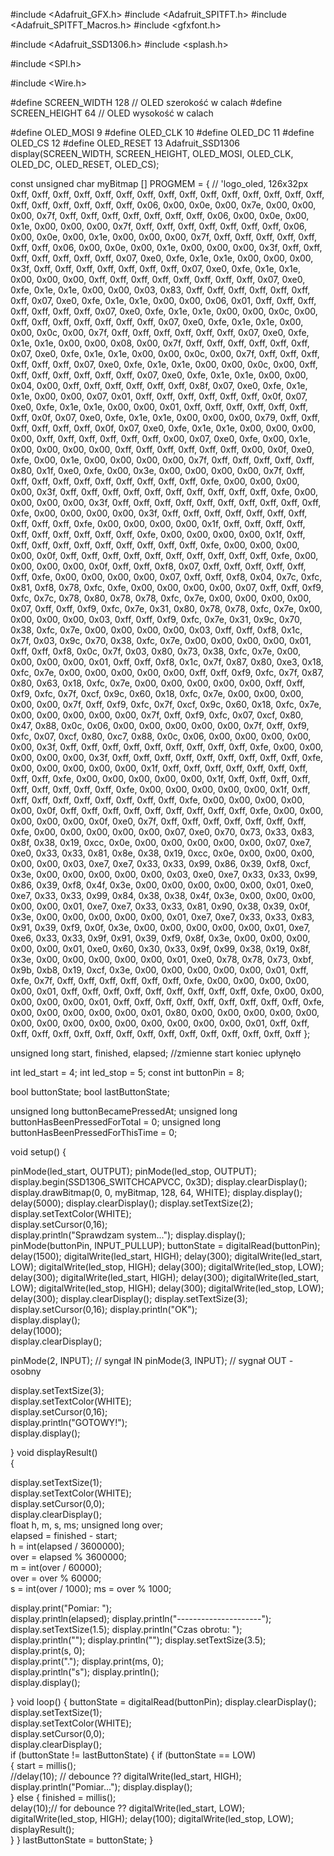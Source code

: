 #include <Adafruit_GFX.h>
#include <Adafruit_SPITFT.h>
#include <Adafruit_SPITFT_Macros.h>
#include <gfxfont.h>

#include <Adafruit_SSD1306.h>
#include <splash.h>

#include <SPI.h>

#include <Wire.h>

#define SCREEN_WIDTH 128 // OLED szerokość w calach
#define SCREEN_HEIGHT 64 // OLED wysokość w calach

#define OLED_MOSI   9
#define OLED_CLK   10
#define OLED_DC    11
#define OLED_CS    12
#define OLED_RESET 13
Adafruit_SSD1306 display(SCREEN_WIDTH, SCREEN_HEIGHT,
  OLED_MOSI, OLED_CLK, OLED_DC, OLED_RESET, OLED_CS);

const unsigned char myBitmap [] PROGMEM = {
  // 'logo_oled, 126x32px
  0xff, 0xff, 0xff, 0xff, 0xff, 0xff, 0xff, 0xff, 0xff, 0xff, 0xff, 0xff, 0xff, 0xff, 0xff, 0xff, 
  0xff, 0xff, 0xff, 0xff, 0xff, 0x06, 0x00, 0x0e, 0x00, 0x7e, 0x00, 0x00, 0x00, 0x7f, 0xff, 0xff, 
  0xff, 0xff, 0xff, 0xff, 0xff, 0x06, 0x00, 0x0e, 0x00, 0x1e, 0x00, 0x00, 0x00, 0x7f, 0xff, 0xff, 
  0xff, 0xff, 0xff, 0xff, 0xff, 0x06, 0x00, 0x0e, 0x00, 0x1e, 0x00, 0x00, 0x00, 0x7f, 0xff, 0xff, 
  0xff, 0xff, 0xff, 0xff, 0xff, 0x06, 0x00, 0x0e, 0x00, 0x1e, 0x00, 0x00, 0x00, 0x3f, 0xff, 0xff, 
  0xff, 0xff, 0xff, 0xff, 0xff, 0x07, 0xe0, 0xfe, 0x1e, 0x1e, 0x00, 0x00, 0x00, 0x3f, 0xff, 0xff, 
  0xff, 0xff, 0xff, 0xff, 0xff, 0x07, 0xe0, 0xfe, 0x1e, 0x1e, 0x00, 0x00, 0x00, 0xff, 0xff, 0xff, 
  0xff, 0xff, 0xff, 0xff, 0xff, 0x07, 0xe0, 0xfe, 0x1e, 0x1e, 0x00, 0x00, 0x03, 0x83, 0xff, 0xff, 
  0xff, 0xff, 0xff, 0xff, 0xff, 0x07, 0xe0, 0xfe, 0x1e, 0x1e, 0x00, 0x00, 0x06, 0x01, 0xff, 0xff, 
  0xff, 0xff, 0xff, 0xff, 0xff, 0x07, 0xe0, 0xfe, 0x1e, 0x1e, 0x00, 0x00, 0x0c, 0x00, 0xff, 0xff, 
  0xff, 0xff, 0xff, 0xff, 0xff, 0x07, 0xe0, 0xfe, 0x1e, 0x1e, 0x00, 0x00, 0x0c, 0x00, 0x7f, 0xff, 
  0xff, 0xff, 0xff, 0xff, 0xff, 0x07, 0xe0, 0xfe, 0x1e, 0x1e, 0x00, 0x00, 0x08, 0x00, 0x7f, 0xff, 
  0xff, 0xff, 0xff, 0xff, 0xff, 0x07, 0xe0, 0xfe, 0x1e, 0x1e, 0x00, 0x00, 0x0c, 0x00, 0x7f, 0xff, 
  0xff, 0xff, 0xff, 0xff, 0xff, 0x07, 0xe0, 0xfe, 0x1e, 0x1e, 0x00, 0x00, 0x0c, 0x00, 0xff, 0xff, 
  0xff, 0xff, 0xff, 0xff, 0xff, 0x07, 0xe0, 0xfe, 0x1e, 0x1e, 0x00, 0x00, 0x04, 0x00, 0xff, 0xff, 
  0xff, 0xff, 0xff, 0xff, 0x8f, 0x07, 0xe0, 0xfe, 0x1e, 0x1e, 0x00, 0x00, 0x07, 0x01, 0xff, 0xff, 
  0xff, 0xff, 0xff, 0xff, 0x0f, 0x07, 0xe0, 0xfe, 0x1e, 0x1e, 0x00, 0x00, 0x01, 0xff, 0xff, 0xff, 
  0xff, 0xff, 0xff, 0xff, 0x0f, 0x07, 0xe0, 0xfe, 0x1e, 0x1e, 0x00, 0x00, 0x00, 0x79, 0xff, 0xff, 
  0xff, 0xff, 0xff, 0xff, 0x0f, 0x07, 0xe0, 0xfe, 0x1e, 0x1e, 0x00, 0x00, 0x00, 0x00, 0xff, 0xff, 
  0xff, 0xff, 0xff, 0xff, 0x00, 0x07, 0xe0, 0xfe, 0x00, 0x1e, 0x00, 0x00, 0x00, 0x00, 0xff, 0xff, 
  0xff, 0xff, 0xff, 0xff, 0x00, 0x0f, 0xe0, 0xfe, 0x00, 0x1e, 0x00, 0x00, 0x00, 0x00, 0x7f, 0xff, 
  0xff, 0xff, 0xff, 0xff, 0x80, 0x1f, 0xe0, 0xfe, 0x00, 0x3e, 0x00, 0x00, 0x00, 0x00, 0x7f, 0xff, 
  0xff, 0xff, 0xff, 0xff, 0xff, 0xff, 0xff, 0xff, 0xff, 0xfe, 0x00, 0x00, 0x00, 0x00, 0x3f, 0xff, 
  0xff, 0xff, 0xff, 0xff, 0xff, 0xff, 0xff, 0xff, 0xff, 0xfe, 0x00, 0x00, 0x00, 0x00, 0x3f, 0xff, 
  0xff, 0xff, 0xff, 0xff, 0xff, 0xff, 0xff, 0xff, 0xff, 0xfe, 0x00, 0x00, 0x00, 0x00, 0x3f, 0xff, 
  0xff, 0xff, 0xff, 0xff, 0xff, 0xff, 0xff, 0xff, 0xff, 0xfe, 0x00, 0x00, 0x00, 0x00, 0x1f, 0xff, 
  0xff, 0xff, 0xff, 0xff, 0xff, 0xff, 0xff, 0xff, 0xff, 0xfe, 0x00, 0x00, 0x00, 0x00, 0x1f, 0xff, 
  0xff, 0xff, 0xff, 0xff, 0xff, 0xff, 0xff, 0xff, 0xff, 0xfe, 0x00, 0x00, 0x00, 0x00, 0x0f, 0xff, 
  0xff, 0xff, 0xff, 0xff, 0xff, 0xff, 0xff, 0xff, 0xff, 0xfe, 0x00, 0x00, 0x00, 0x00, 0x0f, 0xff, 
  0xff, 0xf8, 0x07, 0xff, 0xff, 0xff, 0xff, 0xff, 0xff, 0xfe, 0x00, 0x00, 0x00, 0x00, 0x07, 0xff, 
  0xff, 0xf8, 0x04, 0x7c, 0xfc, 0x81, 0xf8, 0x78, 0xfc, 0xfe, 0x00, 0x00, 0x00, 0x00, 0x07, 0xff, 
  0xff, 0xf9, 0xfc, 0x7c, 0x78, 0x80, 0x78, 0x78, 0xfc, 0x7e, 0x00, 0x00, 0x00, 0x00, 0x07, 0xff, 
  0xff, 0xf9, 0xfc, 0x7e, 0x31, 0x80, 0x78, 0x78, 0xfc, 0x7e, 0x00, 0x00, 0x00, 0x00, 0x03, 0xff, 
  0xff, 0xf9, 0xfc, 0x7e, 0x31, 0x9c, 0x70, 0x38, 0xfc, 0x7e, 0x00, 0x00, 0x00, 0x00, 0x03, 0xff, 
  0xff, 0xf8, 0x1c, 0x7f, 0x03, 0x9c, 0x70, 0x38, 0xfc, 0x7e, 0x00, 0x00, 0x00, 0x00, 0x01, 0xff, 
  0xff, 0xf8, 0x0c, 0x7f, 0x03, 0x80, 0x73, 0x38, 0xfc, 0x7e, 0x00, 0x00, 0x00, 0x00, 0x01, 0xff, 
  0xff, 0xf8, 0x1c, 0x7f, 0x87, 0x80, 0xe3, 0x18, 0xfc, 0x7e, 0x00, 0x00, 0x00, 0x00, 0x00, 0xff, 
  0xff, 0xf9, 0xfc, 0x7f, 0x87, 0x80, 0x63, 0x18, 0xfc, 0x7e, 0x00, 0x00, 0x00, 0x00, 0x00, 0xff, 
  0xff, 0xf9, 0xfc, 0x7f, 0xcf, 0x9c, 0x60, 0x18, 0xfc, 0x7e, 0x00, 0x00, 0x00, 0x00, 0x00, 0x7f, 
  0xff, 0xf9, 0xfc, 0x7f, 0xcf, 0x9c, 0x60, 0x18, 0xfc, 0x7e, 0x00, 0x00, 0x00, 0x00, 0x00, 0x7f, 
  0xff, 0xf9, 0xfc, 0x07, 0xcf, 0x80, 0x47, 0x88, 0x0c, 0x06, 0x00, 0x00, 0x00, 0x00, 0x00, 0x7f, 
  0xff, 0xf9, 0xfc, 0x07, 0xcf, 0x80, 0xc7, 0x88, 0x0c, 0x06, 0x00, 0x00, 0x00, 0x00, 0x00, 0x3f, 
  0xff, 0xff, 0xff, 0xff, 0xff, 0xff, 0xff, 0xff, 0xff, 0xfe, 0x00, 0x00, 0x00, 0x00, 0x00, 0x3f, 
  0xff, 0xff, 0xff, 0xff, 0xff, 0xff, 0xff, 0xff, 0xff, 0xfe, 0x00, 0x00, 0x00, 0x00, 0x00, 0x1f, 
  0xff, 0xff, 0xff, 0xff, 0xff, 0xff, 0xff, 0xff, 0xff, 0xfe, 0x00, 0x00, 0x00, 0x00, 0x00, 0x1f, 
  0xff, 0xff, 0xff, 0xff, 0xff, 0xff, 0xff, 0xff, 0xff, 0xfe, 0x00, 0x00, 0x00, 0x00, 0x00, 0x1f, 
  0xff, 0xff, 0xff, 0xff, 0xff, 0xff, 0xff, 0xff, 0xff, 0xfe, 0x00, 0x00, 0x00, 0x00, 0x00, 0x0f, 
  0xff, 0xff, 0xff, 0xff, 0xff, 0xff, 0xff, 0xff, 0xff, 0xfe, 0x00, 0x00, 0x00, 0x00, 0x00, 0x0f, 
  0xe0, 0x7f, 0xff, 0xff, 0xff, 0xff, 0xff, 0xff, 0xff, 0xfe, 0x00, 0x00, 0x00, 0x00, 0x00, 0x07, 
  0xe0, 0x70, 0x73, 0x33, 0x83, 0x8f, 0x38, 0x19, 0xcc, 0x0e, 0x00, 0x00, 0x00, 0x00, 0x00, 0x07, 
  0xe7, 0xe0, 0x33, 0x33, 0x81, 0x8e, 0x38, 0x19, 0xcc, 0x0e, 0x00, 0x00, 0x00, 0x00, 0x00, 0x03, 
  0xe7, 0xe7, 0x33, 0x33, 0x99, 0x86, 0x39, 0xf8, 0xcf, 0x3e, 0x00, 0x00, 0x00, 0x00, 0x00, 0x03, 
  0xe0, 0xe7, 0x33, 0x33, 0x99, 0x86, 0x39, 0xf8, 0x4f, 0x3e, 0x00, 0x00, 0x00, 0x00, 0x00, 0x01, 
  0xe0, 0xe7, 0x33, 0x33, 0x99, 0x84, 0x38, 0x38, 0x4f, 0x3e, 0x00, 0x00, 0x00, 0x00, 0x00, 0x01, 
  0xe7, 0xe7, 0x33, 0x33, 0x81, 0x90, 0x38, 0x39, 0x0f, 0x3e, 0x00, 0x00, 0x00, 0x00, 0x00, 0x01, 
  0xe7, 0xe7, 0x33, 0x33, 0x83, 0x91, 0x39, 0xf9, 0x0f, 0x3e, 0x00, 0x00, 0x00, 0x00, 0x00, 0x01, 
  0xe7, 0xe6, 0x33, 0x33, 0x9f, 0x91, 0x39, 0xf9, 0x8f, 0x3e, 0x00, 0x00, 0x00, 0x00, 0x00, 0x01, 
  0xe0, 0x60, 0x30, 0x33, 0x9f, 0x99, 0x38, 0x19, 0x8f, 0x3e, 0x00, 0x00, 0x00, 0x00, 0x00, 0x01, 
  0xe0, 0x78, 0x78, 0x73, 0xbf, 0x9b, 0xb8, 0x19, 0xcf, 0x3e, 0x00, 0x00, 0x00, 0x00, 0x00, 0x01, 
  0xff, 0xfe, 0x7f, 0xff, 0xff, 0xff, 0xff, 0xff, 0xff, 0xfe, 0x00, 0x00, 0x00, 0x00, 0x00, 0x01, 
  0xff, 0xff, 0xff, 0xff, 0xff, 0xff, 0xff, 0xff, 0xff, 0xfe, 0x00, 0x00, 0x00, 0x00, 0x00, 0x01, 
  0xff, 0xff, 0xff, 0xff, 0xff, 0xff, 0xff, 0xff, 0xff, 0xfe, 0x00, 0x00, 0x00, 0x00, 0x00, 0x01, 
  0x80, 0x00, 0x00, 0x00, 0x00, 0x00, 0x00, 0x00, 0x00, 0x00, 0x00, 0x00, 0x00, 0x00, 0x00, 0x01, 
  0xff, 0xff, 0xff, 0xff, 0xff, 0xff, 0xff, 0xff, 0xff, 0xff, 0xff, 0xff, 0xff, 0xff, 0xff, 0xff
};


unsigned long start, finished, elapsed;         //zmienne start koniec upłynęło


int led_start = 4;
int led_stop = 5;
const int buttonPin = 8;

bool buttonState;
bool lastButtonState;

unsigned long buttonBecamePressedAt;
unsigned long buttonHasBeenPressedForTotal = 0;
unsigned long buttonHasBeenPressedForThisTime = 0;

 
void setup()
{
  
  pinMode(led_start, OUTPUT);
  pinMode(led_stop, OUTPUT);
  display.begin(SSD1306_SWITCHCAPVCC, 0x3D); 
  display.clearDisplay(); 
  display.drawBitmap(0, 0, myBitmap, 128, 64, WHITE); 
  display.display();
 delay(5000);
 display.clearDisplay();
 display.setTextSize(2);                       
  display.setTextColor(WHITE);                  
  display.setCursor(0,16);                       
  display.println("Sprawdzam system...");
  display.display();
  pinMode(buttonPin, INPUT_PULLUP);
  buttonState = digitalRead(buttonPin);
  delay(1500);
  digitalWrite(led_start, HIGH);
  delay(300);
  digitalWrite(led_start, LOW);
  digitalWrite(led_stop, HIGH);
  delay(300);
  digitalWrite(led_stop, LOW);
  delay(300);
  digitalWrite(led_start, HIGH);
  delay(300);
  digitalWrite(led_start, LOW);
  digitalWrite(led_stop, HIGH);
  delay(300);
  digitalWrite(led_stop, LOW);
  delay(300);
  display.clearDisplay();
  display.setTextSize(3);
  display.setCursor(0,16);
  display.println("OK");            
  display.display();                            
  delay(1000);  
  display.clearDisplay();                      
  
 pinMode(2, INPUT);                             // syngał IN
 pinMode(3, INPUT);                             // sygnał OUT - osobny

  display.setTextSize(3);                       
  display.setTextColor(WHITE);                  
  display.setCursor(0,16);  
   display.println("GOTOWY!");            
    display.display();                            
 
}
void displayResult()                            
{
  
  display.setTextSize(1);                       
  display.setTextColor(WHITE);                  
  display.setCursor(0,0);                       
 display.clearDisplay();                         
float h, m, s, ms; 
 unsigned long over;                            
 elapsed = finished - start;                    
 h = int(elapsed / 3600000);                    
 over = elapsed % 3600000;                      
 m = int(over / 60000);                         
 over = over % 60000;                           
 s = int(over / 1000); 
ms = over % 1000;   
 
 
 display.print("Pomiar: ");               
  display.println(elapsed); 
  display.println("---------------------"); 
    display.setTextSize(1.5);
    display.println("Czas obrotu: ");                
     display.println("");
      display.println("");
    display.setTextSize(3.5);
    display.print(s, 0);                          
    display.print(".");
    display.print(ms, 0);                          
     display.println("s");
     display.println();                             
 display.display();                            
  
}
void loop()
{
  buttonState = digitalRead(buttonPin);
 display.clearDisplay();                        
 display.setTextSize(1);                        
  display.setTextColor(WHITE);                  
  display.setCursor(0,0);                       
 display.clearDisplay();                        
if (buttonState != lastButtonState)
 {
 if (buttonState == LOW)                    
 {
 start = millis();                              
 //delay(10);                                    //  debounce ??
 digitalWrite(led_start, HIGH);
 display.println("Pomiar..."); 
 display.display();                             
 }
 else
 {
 finished = millis();                           
 delay(10);// for debounce ??
 digitalWrite(led_start, LOW);
 digitalWrite(led_stop, HIGH);
 delay(100);
 digitalWrite(led_stop, LOW);
 displayResult();                               
 }
 }
 lastButtonState = buttonState;
}
